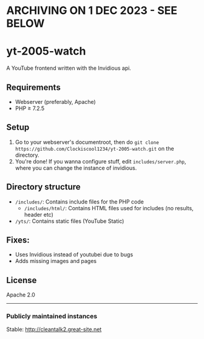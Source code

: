 # ARCHIVING ON 1 DEC 2023 - SEE BELOW

# yt-2005-watch  
A YouTube frontend written with the Invidious api.  

## Requirements
- Webserver (preferably, Apache)
- PHP ≥ 7.2.5

## Setup  
1. Go to your webserver's documentroot, then do `git clone https://github.com/Clockiscool1234/yt-2005-watch.git` on the directory.  
2. You're done! If you wanna configure stuff, edit `includes/server.php`, where you can change the instance of invidious.  

## Directory structure
- `/includes/`: Contains include files for the PHP code
    - `/includes/html/`: Contains HTML files used for includes (no results, header etc)
- `/yts/`: Contains static files (YouTube Static)

## Fixes:
- Uses Invidious instead of youtubei due to bugs
- Adds missing images and pages

## License  
Apache 2.0

---

### Publicly maintained instances
Stable: http://cleantalk2.great-site.net

